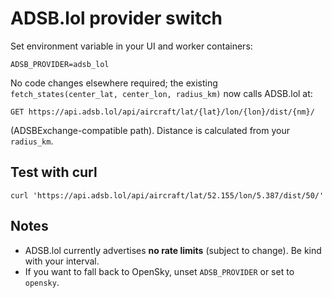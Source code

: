 
# ADSB.lol provider switch

Set environment variable in your UI and worker containers:
```
ADSB_PROVIDER=adsb_lol
```

No code changes elsewhere required; the existing `fetch_states(center_lat, center_lon, radius_km)` now calls ADSB.lol at:
```
GET https://api.adsb.lol/api/aircraft/lat/{lat}/lon/{lon}/dist/{nm}/
```
(ADSBExchange-compatible path). Distance is calculated from your `radius_km`.

## Test with curl
```
curl 'https://api.adsb.lol/api/aircraft/lat/52.155/lon/5.387/dist/50/'
```

## Notes
- ADSB.lol currently advertises **no rate limits** (subject to change). Be kind with your interval.
- If you want to fall back to OpenSky, unset `ADSB_PROVIDER` or set to `opensky`.

